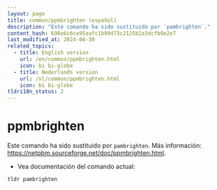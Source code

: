 ```yaml
---
layout: page
title: common/ppmbrighten (español)
description: "Este comando ha sido sustituido por `pambrighten`."
content_hash: 690e6c6ce95aafc1b99d73c2125b2a3dcfb9e2e7
last_modified_at: 2024-04-30
related_topics:
  - title: English version
    url: /en/common/ppmbrighten.html
    icon: bi bi-globe
  - title: Nederlands version
    url: /nl/common/ppmbrighten.html
    icon: bi bi-globe
tldri18n_status: 2
---
```

# ppmbrighten

Este comando ha sido sustituido por `pambrighten`.
Más información: <https://netpbm.sourceforge.net/doc/ppmbrighten.html>.

- Vea documentación del comando actual:

`tldr pambrighten`
